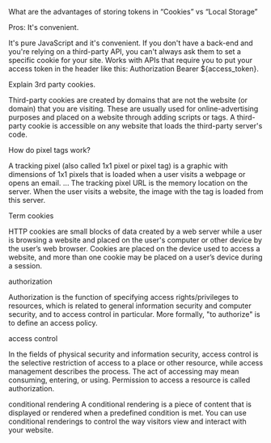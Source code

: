 What are the advantages of storing tokens in “Cookies” vs “Local Storage”

Pros: It's convenient.

It's pure JavaScript and it's convenient. If you don't have a back-end and you're relying on a third-party API, you can't always ask them to set a specific cookie for your site.
Works with APIs that require you to put your access token in the header like this: Authorization Bearer ${access_token}.


Explain 3rd party cookies.

Third-party cookies are created by domains that are not the website (or domain) that you are visiting. These are usually used for online-advertising purposes and placed on a website through adding scripts or tags. A third-party cookie is accessible on any website that loads the third-party server's code.


How do pixel tags work?

A tracking pixel (also called 1x1 pixel or pixel tag) is a graphic with dimensions of 1x1 pixels that is loaded when a user visits a webpage or opens an email. ... The tracking pixel URL is the memory location on the server. When the user visits a website, the image with the tag is loaded from this server.




Term
cookies

HTTP cookies are small blocks of data created by a web server while a user is browsing a website and placed on the user's computer or other device by the user’s web browser. Cookies are placed on the device used to access a website, and more than one cookie may be placed on a user’s device during a session.

authorization

Authorization is the function of specifying access rights/privileges to resources, which is related to general information security and computer security, and to access control in particular. More formally, "to authorize" is to define an access policy. 


access control

In the fields of physical security and information security, access control is the selective restriction of access to a place or other resource, while access management describes the process. The act of accessing may mean consuming, entering, or using. Permission to access a resource is called authorization.


conditional rendering
A conditional rendering is a piece of content that is displayed or rendered when a predefined condition is met. You can use conditional renderings to control the way visitors view and interact with your website.


